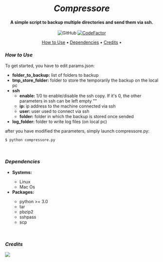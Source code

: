 <h1 align="center">
  <b><i>Compressore</i></b>
  <br>
</h1>

<h4 align="center">A simple script to backup multiple directories and send them via ssh.</h4>

<p align="center">
  <img alt="GitHub" src="https://img.shields.io/github/license/Ravazziniandrea/compressore">
  <a href="https://www.codefactor.io/repository/github/ravazziniandrea/compressore"><img src="https://www.codefactor.io/repository/github/ravazziniandrea/compressore/badge" alt="CodeFactor" /></a>
</p>

<p align="center">
  <a href="#how">How to Use</a> •
  <a href="#dependencies">Dependencies</a> •
  <a href="#credits">Credits</a> •
</p>

<h3 id="how"><i>How to Use</i></h3>
<p>  
  To get started, you have to edit params.json:
  <ul>
    <li><b>folder_to_backup:</b> list of folders to backup</li>
    <li><b>tmp_store_folder:</b> folder to store the temporarily the backup on the local pc</li>
    <li><b>ssh</b>
        <ul>
          <li><b>enable:</b> 1/0 to enable/disable the ssh copy. If it's 0, the other parameters in ssh can be left empty ""</li>
          <li><b>ip: </b> ip address to the machine connected via ssh</li>
          <li><b>user:</b> user used to connect via ssh</li>
          <li><b>folder:</b> folder in which the backup is stored once sended</li>
        </ul>
    </li>
    <li><b>log_folder:</b> folder to write log files (on local pc)</li>
  </ul>
  
  after you have modified the parameters, simply launch compressore.py:
  ```bash
  $ python compressore.py
  ```
</p>
<br>

<h3 id="dependencies"><i>Dependencies</i></h3> 
<p>  
    <ul>
    <li><b>Systems:</b></li>
      <ul>
        <li>Linux</li>
        <li>Mac Os</li>
      </ul>
      <li><b>Packages:</b></li>
      <ul>
        <li>python >= 3.0</li>
        <li>tar</li>
        <li>pbzip2</li>
        <li>sshpass</li>
        <li>scp</li>
      </ul>
  </ul>
</p>
<br>

<h3 id="credits"><i>Credits</i></h3>
<p>  
  <a href="https://www.linkedin.com/in/andrea-ravazzini/">
    <img src="https://brand.linkedin.com/content/dam/me/business/en-us/amp/brand-site/v2/bg/LI-Bug.svg.original.svg">
  </a>
</p>
